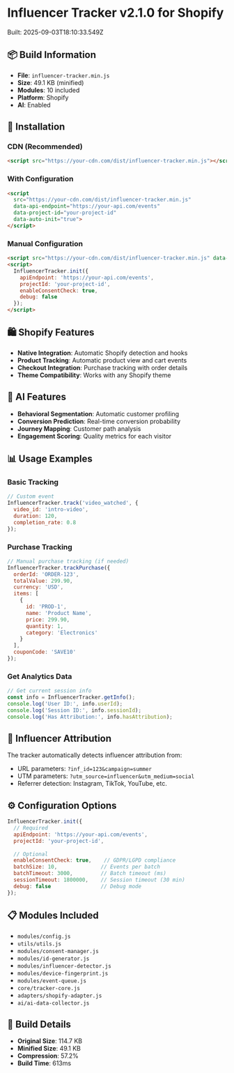 # Influencer Tracker v2.1.0 for Shopify

Built: 2025-09-03T18:10:33.549Z

## 📦 Build Information

- **File**: `influencer-tracker.min.js`
- **Size**: 49.1 KB (minified)
- **Modules**: 10 included
- **Platform**: Shopify
- **AI**: Enabled

## 🚀 Installation

### CDN (Recommended)
```html
<script src="https://your-cdn.com/dist/influencer-tracker.min.js"></script>
```

### With Configuration
```html
<script 
  src="https://your-cdn.com/dist/influencer-tracker.min.js"
  data-api-endpoint="https://your-api.com/events"
  data-project-id="your-project-id"
  data-auto-init="true">
</script>
```

### Manual Configuration
```html
<script src="https://your-cdn.com/dist/influencer-tracker.min.js" data-auto-init="false"></script>
<script>
  InfluencerTracker.init({
    apiEndpoint: 'https://your-api.com/events',
    projectId: 'your-project-id',
    enableConsentCheck: true,
    debug: false
  });
</script>
```

## 🛍️ Shopify Features

- **Native Integration**: Automatic Shopify detection and hooks
- **Product Tracking**: Automatic product view and cart events
- **Checkout Integration**: Purchase tracking with order details
- **Theme Compatibility**: Works with any Shopify theme

## 🤖 AI Features

- **Behavioral Segmentation**: Automatic customer profiling
- **Conversion Prediction**: Real-time conversion probability
- **Journey Mapping**: Customer path analysis
- **Engagement Scoring**: Quality metrics for each visitor

## 📊 Usage Examples

### Basic Tracking
```javascript
// Custom event
InfluencerTracker.track('video_watched', {
  video_id: 'intro-video',
  duration: 120,
  completion_rate: 0.8
});
```

### Purchase Tracking
```javascript
// Manual purchase tracking (if needed)
InfluencerTracker.trackPurchase({
  orderId: 'ORDER-123',
  totalValue: 299.90,
  currency: 'USD',
  items: [
    {
      id: 'PROD-1',
      name: 'Product Name',
      price: 299.90,
      quantity: 1,
      category: 'Electronics'
    }
  ],
  couponCode: 'SAVE10'
});
```

### Get Analytics Data
```javascript
// Get current session info
const info = InfluencerTracker.getInfo();
console.log('User ID:', info.userId);
console.log('Session ID:', info.sessionId);
console.log('Has Attribution:', info.hasAttribution);
```

## 🎯 Influencer Attribution

The tracker automatically detects influencer attribution from:
- URL parameters: `?inf_id=123&campaign=summer`
- UTM parameters: `?utm_source=influencer&utm_medium=social`
- Referrer detection: Instagram, TikTok, YouTube, etc.

## ⚙️ Configuration Options

```javascript
InfluencerTracker.init({
  // Required
  apiEndpoint: 'https://your-api.com/events',
  projectId: 'your-project-id',
  
  // Optional
  enableConsentCheck: true,    // GDPR/LGPD compliance
  batchSize: 10,              // Events per batch
  batchTimeout: 3000,         // Batch timeout (ms)
  sessionTimeout: 1800000,    // Session timeout (30 min)
  debug: false                // Debug mode
});
```

## 📋 Modules Included

- `modules/config.js`
- `utils/utils.js`
- `modules/consent-manager.js`
- `modules/id-generator.js`
- `modules/influencer-detector.js`
- `modules/device-fingerprint.js`
- `modules/event-queue.js`
- `core/tracker-core.js`
- `adapters/shopify-adapter.js`
- `ai/ai-data-collector.js`

## 🔧 Build Details

- **Original Size**: 114.7 KB
- **Minified Size**: 49.1 KB
- **Compression**: 57.2%
- **Build Time**: 613ms
